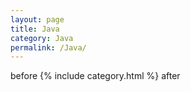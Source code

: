 ```yaml
---
layout: page
title: Java
category: Java
permalink: /Java/
---
```

before
{% include category.html %}
after
